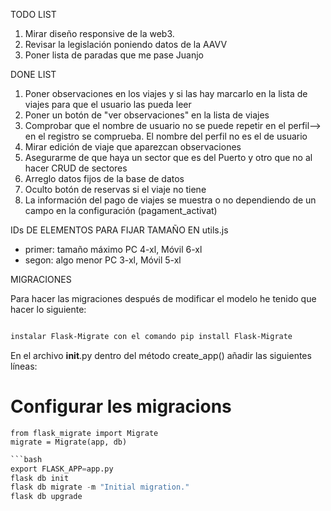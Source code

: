 TODO LIST
1. Mirar diseño responsive de la web3. 
2. Revisar la legislación poniendo datos de la AAVV
3. Poner lista de paradas que me pase Juanjo

DONE LIST
1. Poner observaciones en los viajes y si las hay marcarlo en la lista de viajes para que el usuario las pueda leer
2. Poner un botón de "ver observaciones" en la lista de viajes
3. Comprobar que el nombre de usuario no se puede repetir en el perfil--> en el registro se comprueba. El nombre del perfil no es el de usuario
4. Mirar edición de viaje que aparezcan observaciones
5. Asegurarme de que haya un sector que es del Puerto y otro que no al hacer CRUD de sectores
6. Arreglo datos fijos de la base de datos
7. Oculto botón de reservas si el viaje no tiene
8. La información del pago de viajes se muestra o no dependiendo de un campo en la configuración (pagament_activat)

IDs DE ELEMENTOS PARA FIJAR TAMAÑO EN utils.js

- primer: tamaño máximo PC 4-xl, Móvil 6-xl
- segon: algo menor  PC 3-xl, Móvil 5-xl

MIGRACIONES

Para hacer las migraciones después de modificar el modelo he tenido que hacer lo siguiente:
```bash

instalar Flask-Migrate con el comando pip install Flask-Migrate
```
En el archivo __init__.py dentro del método create_app() añadir las siguientes líneas:

# Configurar les migracions
    from flask_migrate import Migrate
    migrate = Migrate(app, db)

```python
```bash
export FLASK_APP=app.py
flask db init
flask db migrate -m "Initial migration."
flask db upgrade
```